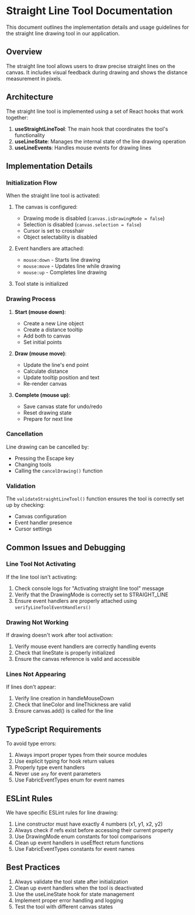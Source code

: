 
# Straight Line Tool Documentation

This document outlines the implementation details and usage guidelines for the straight line drawing tool in our application.

## Overview

The straight line tool allows users to draw precise straight lines on the canvas. It includes visual feedback during drawing and shows the distance measurement in pixels.

## Architecture

The straight line tool is implemented using a set of React hooks that work together:

1. **useStraightLineTool**: The main hook that coordinates the tool's functionality
2. **useLineState**: Manages the internal state of the line drawing operation
3. **useLineEvents**: Handles mouse events for drawing lines

## Implementation Details

### Initialization Flow

When the straight line tool is activated:

1. The canvas is configured:
   - Drawing mode is disabled (`canvas.isDrawingMode = false`)
   - Selection is disabled (`canvas.selection = false`)
   - Cursor is set to crosshair
   - Object selectability is disabled

2. Event handlers are attached:
   - `mouse:down` - Starts line drawing
   - `mouse:move` - Updates line while drawing
   - `mouse:up` - Completes line drawing

3. Tool state is initialized

### Drawing Process

1. **Start (mouse down)**:
   - Create a new Line object
   - Create a distance tooltip
   - Add both to canvas
   - Set initial points

2. **Draw (mouse move)**:
   - Update the line's end point
   - Calculate distance
   - Update tooltip position and text
   - Re-render canvas

3. **Complete (mouse up)**:
   - Save canvas state for undo/redo
   - Reset drawing state
   - Prepare for next line

### Cancellation

Line drawing can be cancelled by:
- Pressing the Escape key
- Changing tools
- Calling the `cancelDrawing()` function

### Validation

The `validateStraightLineTool()` function ensures the tool is correctly set up by checking:
- Canvas configuration
- Event handler presence
- Cursor settings

## Common Issues and Debugging

### Line Tool Not Activating

If the line tool isn't activating:

1. Check console logs for "Activating straight line tool" message
2. Verify that the DrawingMode is correctly set to STRAIGHT_LINE
3. Ensure event handlers are properly attached using `verifyLineToolEventHandlers()`

### Drawing Not Working

If drawing doesn't work after tool activation:

1. Verify mouse event handlers are correctly handling events
2. Check that lineState is properly initialized
3. Ensure the canvas reference is valid and accessible

### Lines Not Appearing

If lines don't appear:

1. Verify line creation in handleMouseDown
2. Check that lineColor and lineThickness are valid
3. Ensure canvas.add() is called for the line

## TypeScript Requirements

To avoid type errors:

1. Always import proper types from their source modules
2. Use explicit typing for hook return values
3. Properly type event handlers
4. Never use `any` for event parameters
5. Use FabricEventTypes enum for event names

## ESLint Rules

We have specific ESLint rules for line drawing:

1. Line constructor must have exactly 4 numbers (x1, y1, x2, y2)
2. Always check if refs exist before accessing their current property
3. Use DrawingMode enum constants for tool comparisons
4. Clean up event handlers in useEffect return functions
5. Use FabricEventTypes constants for event names

## Best Practices

1. Always validate the tool state after initialization
2. Clean up event handlers when the tool is deactivated
3. Use the useLineState hook for state management
4. Implement proper error handling and logging
5. Test the tool with different canvas states

